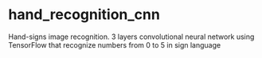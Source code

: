 # hand_recognition_cnn
Hand-signs image recognition. 3 layers convolutional neural network using TensorFlow that recognize numbers from 0 to 5 in sign language
